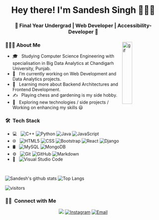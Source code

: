 <h1 align="center">Hey there! I'm Sandesh Singh 👨🏻‍💻 </h1>
<h3 align="center">🚀 Final Year Undergrad | Web Developer | Accessibility-Developer 🚀</h3>
<div> 
<img width = "25%" align="right" alt="gif" height="200px" src="https://media.giphy.com/media/fwbZnTftCXVocKzfxR/giphy.gif" />
<div align="left"> 
  <h3> 👨🏻‍💻 About Me </h3>

  
  - 🎓 &nbsp; Studying Computer Science Engineering with specialisation in Big Data Analytics at Chandigarh University, Punjab.
  - 💼 &nbsp; I’m currently working on Web Development and Data Analytics projects.
  - 🌱 &nbsp; Learning more about Backend Architectures and Frontend Development.
  - ✍️ &nbsp; Playing chess and gardening is my side hobby.
  - 💪 &nbsp; Exploring new technologies / side projects / Working on enhancing my skills 😃
</div> 
</div>

<h3> 🛠 &nbsp;Tech Stack</h3>

- 💻 &nbsp;
  ![C++](https://img.shields.io/badge/-C++-333333?style=flat&logo=C%2B%2B&logoColor=00599C)
  ![Python](https://img.shields.io/badge/-Python-333333?style=flat&logo=python)
  ![Java](https://img.shields.io/badge/-Java-333333?style=flat&logo=Java&logoColor=007396)
  <!-- ![C](https://img.shields.io/badge/c-%2300599C.svg?style=for-the-badge&logo=c&logoColor=white) -->
  ![JavaScript](https://img.shields.io/badge/-JavaScript-333333?style=flat&logo=javascript)
  <!-- ![TypeScript](https://img.shields.io/badge/typescript-%23007ACC.svg?style=for-the-badge&logo=typescript&logoColor=white) -->
- 🌐 &nbsp;
  ![HTML5](https://img.shields.io/badge/-HTML5-333333?style=flat&logo=HTML5)
  ![CSS](https://img.shields.io/badge/-CSS-333333?style=flat&logo=CSS3&logoColor=1572B6)
  ![Bootstrap](https://img.shields.io/badge/-Bootstrap-333333?style=flat&logo=bootstrap&logoColor=563D7C)
  <!-- ![Node.js](https://img.shields.io/badge/-Node.js-333333?style=flat&logo=node.js) -->
  ![React](https://img.shields.io/badge/-React-333333?style=flat&logo=react)
  ![Django](https://img.shields.io/badge/-Django-333333?style=flat&logo=django)
  <!-- ![Redux](https://img.shields.io/badge/redux-%23593d88.svg?style=for-the-badge&logo=redux&logoColor=white) -->
- 🛢 &nbsp;
  ![MySQL](https://img.shields.io/badge/-MySQL-333333?style=flat&logo=mysql)
  ![MongoDB](https://img.shields.io/badge/-MongoDB-333333?style=flat&logo=mongodb)
- ⚙️ &nbsp;
  ![Git](https://img.shields.io/badge/-Git-333333?style=flat&logo=git)
  ![GitHub](https://img.shields.io/badge/-GitHub-333333?style=flat&logo=github)
  ![Markdown](https://img.shields.io/badge/-Markdown-333333?style=flat&logo=markdown)
- 🔧 &nbsp;
  ![Visual Studio Code](https://img.shields.io/badge/-Visual%20Studio%20Code-333333?style=flat&logo=visual-studio-code&logoColor=007ACC)
  <!-- ![Android Studio](https://img.shields.io/badge/Android%20Studio-3DDC84.svg?style=for-the-badge&logo=android-studio&logoColor=white) -->
  <!-- ![Sublime Text](https://img.shields.io/badge/sublime_text-%23575757.svg?style=for-the-badge&logo=sublime-text&logoColor=important) -->
<!--   ![Hive](https://img.shields.io/badge/-Hive-333333?style=flat&logo=hive) This line is with mysql and mongodb-->

<br/>


![Sandesh's github stats](https://github-readme-stats.vercel.app/api?username=Sandeshsingh27&show_icons=true&hide=stars,issues&theme=gruvbox)
![Top Langs](https://github-readme-stats.vercel.app/api/top-langs/?username=Sandeshsingh27&layout=compact&theme=gruvbox)

![visitors](https://visitor-badge.glitch.me/badge?page_id=Sandeshsingh27.Sandeshsingh27&left_color=green&right_color=red)

<h3> 🤝🏻 &nbsp;Connect with Me </h3>

<p align="center">
<a href="https://www.linkedin.com/in/sandesh-singh-64290719a/"><img src="https://img.shields.io/badge/linkedin-%230077B5.svg?style=for-the-badge&logo=linkedin&logoColor=white"></a>
<a href="https://www.instagram.com/sandesh._.singh/"><img alt="Instagram" src="https://img.shields.io/badge/Instagram--blue?style=flat-square&logo=instagram"></a>
<a href="mailto:sandehsingh295@gmail.com"><img alt="Email" src="https://img.shields.io/badge/Email-blue?style=flat-square&logo=gmail"></a>
</p>
